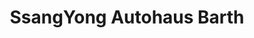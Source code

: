 ---
title: "SsangYong Autohaus Barth"
url: /bad-kreuznach/ssangyong-autohaus-barth/
shop: Autohaus
---